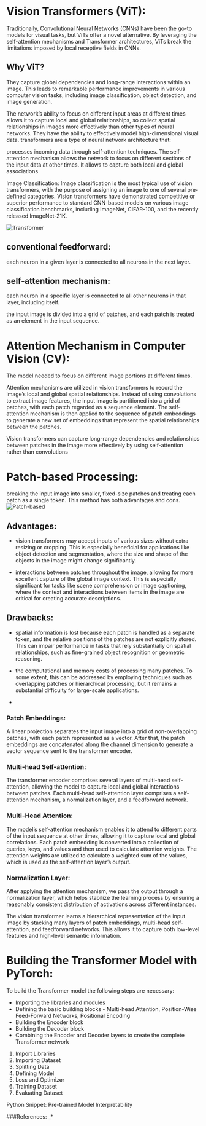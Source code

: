 # Vision Transformers (ViT):
Traditionally, Convolutional Neural Networks (CNNs) have been the go-to models for visual tasks, but ViTs offer a novel alternative. By leveraging the self-attention mechanisms and Transformer architectures, ViTs break the limitations imposed by local receptive fields in CNNs.
## Why ViT?
They capture global dependencies and long-range interactions within an image. This leads to remarkable performance improvements in various computer vision tasks, including image classification, object detection, and image generation.

The network’s ability to focus on different input areas at different times allows it to capture local and global relationships, so collect spatial relationships in images more effectively than other types of neural networks. They have the ability to effectively model high-dimensional visual data.
transformers are a type of neural network architecture that:

processes incoming data through self-attention techniques. 
The self-attention mechanism
allows the network to focus on different sections of the input data at other times. It allows to capture both local and global associations

Image Classification: Image classification is the most typical use of vision transformers, with the purpose of assigning an image to one of several pre-defined categories. Vision transformers have demonstrated competitive or superior performance to standard CNN-based models on various image classification benchmarks, including ImageNet, CIFAR-100, and the recently released ImageNet-21K.

![Transformer](transformer_architecture.jpg)

## conventional feedforward: 
each neuron in a given layer is connected to all neurons in the next layer.
## self-attention mechanism:
each neuron in a specific layer is connected to all other neurons in that layer, including itself.

the input image is divided into a grid of patches, and each patch is treated as an element in the input sequence.

# Attention Mechanism in Computer Vision (CV):
The model needed to focus on different image portions at different times.

Attention mechanisms are utilized in vision transformers to record the image’s local and global spatial relationships. Instead of using convolutions to extract image features, the input image is partitioned into a grid of patches, with each patch regarded as a sequence element. The self-attention mechanism is then applied to the sequence of patch embeddings to generate a new set of embeddings that represent the spatial relationships between the patches.

Vision transformers can capture long-range dependencies and relationships between patches in the image more effectively by using self-attention rather than convolutions

# Patch-based Processing:

breaking the input image into smaller, fixed-size patches and treating each patch as a single token. This method has both advantages and cons.
![Patch-based](transformer_architecture.jpg)

## Advantages:
* vision transformers may accept inputs of various sizes without extra resizing or cropping. This is especially beneficial for applications like object detection and segmentation, where the size and shape of the objects in the image might change significantly.

* interactions between patches throughout the image, allowing for more excellent capture of the global image context. This is especially significant for tasks like scene comprehension or image captioning, where the context and interactions between items in the image are critical for creating accurate descriptions.

## Drawbacks:
* spatial information is lost because each patch is handled as a separate token, and the relative positions of the patches are not explicitly stored. This can impair performance in tasks that rely substantially on spatial relationships, such as fine-grained object recognition or geometric reasoning.

* the computational and memory costs of processing many patches. To some extent, this can be addressed by employing techniques such as overlapping patches or hierarchical processing, but it remains a substantial difficulty for large-scale applications.
* 
### Patch Embeddings:
A linear projection separates the input image into a grid of non-overlapping patches, with each patch represented as a vector. After that, the patch embeddings are concatenated along the channel dimension to generate a vector sequence sent to the transformer encoder.

### Multi-head Self-attention:
The transformer encoder comprises several layers of multi-head self-attention, allowing the model to capture local and global interactions between patches. Each multi-head self-attention layer comprises a self-attention mechanism, a normalization layer, and a feedforward network.

### Multi-Head Attention:
The model’s self-attention mechanism enables it to attend to different parts of the input sequence at other times, allowing it to capture local and global correlations. Each patch embedding is converted into a collection of queries, keys, and values and then used to calculate attention weights. The attention weights are utilized to calculate a weighted sum of the values, which is used as the self-attention layer’s output.

### Normalization Layer:
After applying the attention mechanism, we pass the output through a normalization layer, which helps stabilize the learning process by ensuring a reasonably consistent distribution of activations across different instances.

The vision transformer learns a hierarchical representation of the input image by stacking many layers of patch embeddings, multi-head self-attention, and feedforward networks. This allows it to capture both low-level features and high-level semantic information.



# Building the Transformer Model with PyTorch:

To build the Transformer model the following steps are necessary:

* Importing the libraries and modules
* Defining the basic building blocks - Multi-head Attention, Position-Wise Feed-Forward Networks, Positional Encoding
* Building the Encoder block
* Building the Decoder block
* Combining the Encoder and Decoder layers to create the complete Transformer network

  
1. Import Libraries
2. Importing Dataset
3. Splitting Data
4. Defining Model
5. Loss and Optimizer
6. Training Dataset
7. Evaluating Dataset


Python Snippet: Pre-trained Model
Interpretability


###References:
_*
